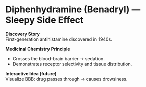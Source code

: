# Diphenhydramine (Benadryl) — Sleepy Side Effect

**Discovery Story**  
First-generation antihistamine discovered in 1940s.

**Medicinal Chemistry Principle**  
- Crosses the blood-brain barrier → sedation.  
- Demonstrates receptor selectivity and tissue distribution.  

**Interactive Idea (future)**  
Visualize BBB: drug passes through → causes drowsiness.

